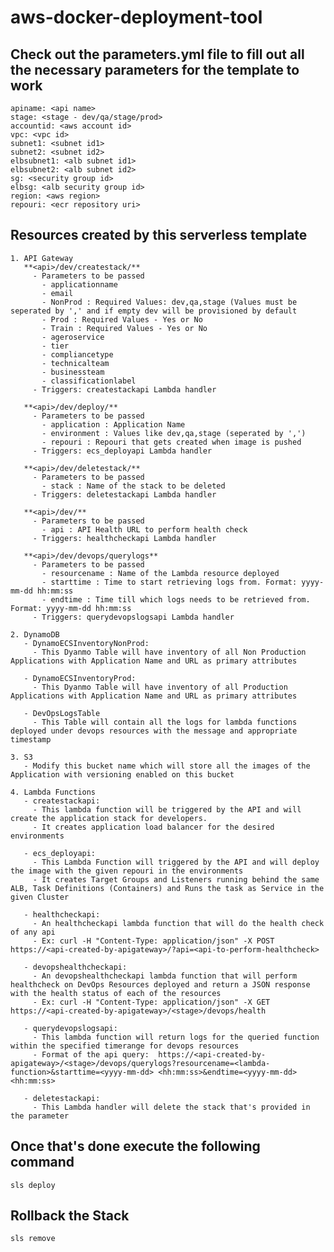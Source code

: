 # aws-docker-deployment-tool


##  Check out the parameters.yml file to fill out all the necessary parameters for the template to work
	apiname: <api name>
	stage: <stage - dev/qa/stage/prod>
	accountid: <aws account id>
	vpc: <vpc id>
	subnet1: <subnet id1>
	subnet2: <subnet id2>
	elbsubnet1: <alb subnet id1>
	elbsubnet2: <alb subnet id2>
	sg: <security group id>
	elbsg: <alb security group id>	
	region: <aws region>
	repouri: <ecr repository uri>


##  Resources created by this serverless template

	1. API Gateway
	   **<api>/dev/createstack/**
	     - Parameters to be passed
		   - applicationname
		   - email
		   - NonProd : Required Values: dev,qa,stage (Values must be seperated by ',' and if empty dev will be provisioned by default
		   - Prod : Required Values - Yes or No
		   - Train : Required Values - Yes or No
		   - ageroservice
		   - tier
		   - compliancetype
		   - technicalteam
		   - businessteam
		   - classificationlabel
		 - Triggers: createstackapi Lambda handler
		   
	   **<api>/dev/deploy/**
	     - Parameters to be passed	   
	       - application : Application Name
		   - environment : Values like dev,qa,stage (seperated by ',')
		   - repouri : Repouri that gets created when image is pushed
	     - Triggers: ecs_deployapi Lambda handler
	   
	   **<api>/dev/deletestack/**
	     - Parameters to be passed	   
	       - stack : Name of the stack to be deleted
		 - Triggers: deletestackapi Lambda handler
		 
	   **<api>/dev/**
	     - Parameters to be passed	  
	       - api : API Health URL to perform health check
		 - Triggers: healthcheckapi Lambda handler
		 
	   **<api>/dev/devops/querylogs**
	     - Parameters to be passed	   
	       - resourcename : Name of the Lambda resource deployed
		   - starttime : Time to start retrieving logs from. Format: yyyy-mm-dd hh:mm:ss
		   - endtime : Time till which logs needs to be retrieved from. Format: yyyy-mm-dd hh:mm:ss
	     - Triggers: querydevopslogsapi Lambda handler
		   
	2. DynamoDB
	   - DynamoECSInventoryNonProd:
		 - This Dyanmo Table will have inventory of all Non Production Applications with Application Name and URL as primary attributes
		 
	   - DynamoECSInventoryProd:
		 - This Dyanmo Table will have inventory of all Production Applications with Application Name and URL as primary attributes
		 
	   - DevOpsLogsTable
	     - This Table will contain all the logs for lambda functions deployed under devops resources with the message and appropriate timestamp
	
	3. S3
	   - Modify this bucket name which will store all the images of the Application with versioning enabled on this bucket
		
	4. Lambda Functions
	   - createstackapi:
	     - This lambda function will be triggered by the API and will create the application stack for developers.
		 - It creates application load balancer for the desired environments 
		 
	   - ecs_deployapi:
		 - This Lambda Function will triggered by the API and will deploy the image with the given repouri in the environments
		 - It creates Target Groups and Listeners running behind the same ALB, Task Definitions (Containers) and Runs the task as Service in the given Cluster
	
	   - healthcheckapi:
	     - An healthcheckapi lambda function that will do the health check of any api
		 - Ex: curl -H "Content-Type: application/json" -X POST https://<api-created-by-apigateway>/?api=<api-to-perform-healthcheck>
			
	   - devopshealthcheckapi:
		 - An devopshealthcheckapi lambda function that will perform healthcheck on DevOps Resources deployed and return a JSON response with the health status of each of the resources
		 - Ex: curl -H "Content-Type: application/json" -X GET https://<api-created-by-apigateway>/<stage>/devops/health
		 
	   - querydevopslogsapi:
	     - This lambda function will return logs for the queried function within the specified timerange for devops resources
		 - Format of the api query:  https://<api-created-by-apigateway>/<stage>/devops/querylogs?resourcename=<lambda-function>&starttime=<yyyy-mm-dd> <hh:mm:ss>&endtime=<yyyy-mm-dd> <hh:mm:ss>
		 
	   - deletestackapi:
	     - This Lambda handler will delete the stack that's provided in the parameter


##  Once that's done execute the following command
	sls deploy
	
## Rollback the Stack
	sls remove